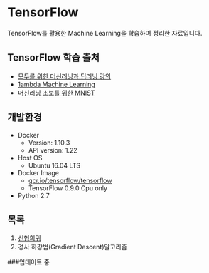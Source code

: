 # TensorFlow

TensorFlow를 활용한 Machine Learning을 학습하며 정리한 자료입니다.

## TensorFlow 학습 출처
 - [모두를 위한 머신러닝과 딥러닝 강의](http://hunkim.github.io/ml/) 
 - [1ambda Machine Learning](https://1ambda.github.io/92/data-analysis/)
 - [머신러닝 초보를 위한 MNIST](https://codeonweb.com/entry/12045839-0aa9-4bad-8c7e-336b89401e10)
 
## 개발환경
- Docker
  - Version: 1.10.3
  - API version: 1.22
- Host OS
  - Ubuntu 16.04 LTS
- Docker Image
  - [gcr.io/tensorflow/tensorflow](https://www.tensorflow.org/versions/r0.9/get_started/os_setup.html#docker-installation)
  - TensorFlow 0.9.0 Cpu only
- Python 2.7

## 목록
1. [선형회귀](https://github.com/mentalveritas/tensorflow/tree/master/01-LinearRegression)
2. 경사 하강법(Gradient Descent)알고리즘

###업데이트 중

